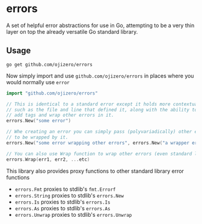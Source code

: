 # errors

A set of helpful error abstractions for use in Go, attempting to be a very thin layer on top the
already versatile Go standard library.

## Usage

    go get github.com/ojizero/errors

Now simply import and use `github.com/ojizero/errors` in places where you would normally use `error`

```go
import "github.com/ojizero/errors"

// This is identical to a standard error except it holds more contextual info
// such as the file and line that defined it, along with the ability to
// add tags and wrap other errors in it.
errors.New("some error")

// Whe creating an error you can simply pass (polyvariadically) other errors
// to be wrapped by it.
errors.New("some error wrapping other errors", errors.New("a wrapper error"))

// You can also use Wrap function to wrap other errors (even standard library ones)
errors.Wrap(err1, err2, ...etc)
```

This library also provides proxy functions to other standard library error functions

- `errors.Fmt` proxies to stdlib's `fmt.Errorf`
- `errors.String` proxies to stdlib's `errors.New`
- `errors.Is` proxies to stdlib's `errors.Is`
- `errors.As` proxies to stdlib's `errors.As`
- `errors.Unwrap` proxies to stdlib's `errors.Unwrap`
